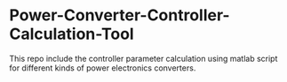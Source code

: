 # Power-Converter-Controller-Calculation-Tool
This repo include the controller parameter calculation  using matlab script for different kinds of power electronics converters.
